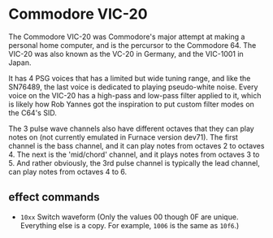 # Commodore VIC-20

The Commodore VIC-20 was Commodore's major attempt at making a personal home computer, and is the percursor to the Commodore 64. The VIC-20 was also known as the VC-20 in Germany, and the VIC-1001 in Japan.

It has 4 PSG voices that has a limited but wide tuning range, and like the SN76489, the last voice is dedicated to playing pseudo-white noise. Every voice on the VIC-20 has a high-pass and low-pass filter applied to it, which is likely how Rob Yannes got the inspiration to put custom filter modes on the C64's SID.

The 3 pulse wave channels also have different octaves that they can play notes on (not currently emulated in Furnace version dev71). The first channel is the bass channel, and it can play notes from octaves 2 to octaves 4. The next is the 'mid/chord' channel, and it plays notes from octaves 3 to 5. And rather obviously, the 3rd pulse channel is typically the lead channel, can play notes from octaves 4 to 6.

## effect commands

 - `10xx` Switch waveform (Only the values 00 though 0F are unique. Everything else is a copy. For example, `1006` is the same as `10f6`.)
